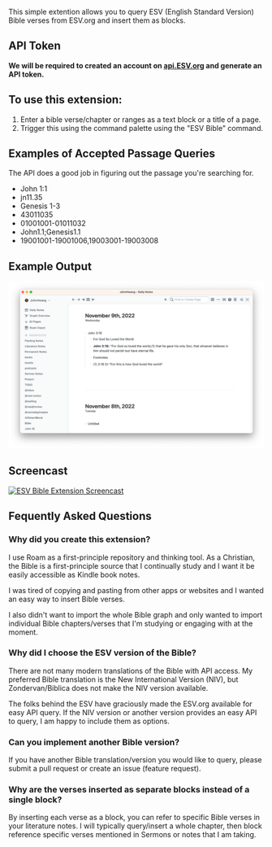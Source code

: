 This simple extention allows you to query ESV (English Standard Version) Bible verses from ESV.org and insert them as blocks.

## API Token

**We will be required to created an account on [api.ESV.org](https://api.ESV.org) and generate an API token.**

## To use this extension:

1) Enter a bible verse/chapter or ranges as a text block or a title of a page. 
2) Trigger this using the command palette using the "ESV Bible" command.

## Examples of Accepted Passage Queries

The API does a good job in figuring out the passage you're searching for.

* John 1:1
* jn11.35
* Genesis 1-3
* 43011035
* 01001001-01011032
* John1.1;Genesis1.1
* 19001001-19001006,19003001-19003008

## Example Output
![Example Screenshot](/docs/screenshot.png)

## Screencast

[![ESV Bible Extension Screencast](https://img.youtube.com/vi/bbff2xugHeo/0.jpg)](https://www.youtube.com/watch?v=bbff2xugHeo)

## Fequently Asked Questions

### Why did you create this extension?

I use Roam as a first-principle repository and thinking tool. As a Christian, the Bible is a first-principle source that I continually study and I want it be easily accessible as Kindle book notes.

I was tired of copying and pasting from other apps or websites and I wanted an easy way to insert Bible verses.

I also didn't want to import the whole Bible graph and only wanted to import individual Bible chapters/verses that I'm studying or engaging with at the moment.

### Why did I choose the ESV version of the Bible?

There are not many modern translations of the Bible with API access. My preferred Bible translation is the New International Version (NIV), but Zondervan/Biblica does not make the NIV version available.

The folks behind the ESV have graciously made the ESV.org available for easy API query. If the NIV version or another version provides an easy API to query, I am happy to include them as options.

### Can you implement another Bible version?

If you have another Bible translation/version you would like to query, please submit a pull request or create an issue (feature request).

### Why are the verses inserted as separate blocks instead of a single block?

By inserting each verse as a block, you can refer to specific Bible verses in your literature notes. I will typically query/insert a whole chapter, then block reference specific verses mentioned in Sermons or notes that I am taking.


